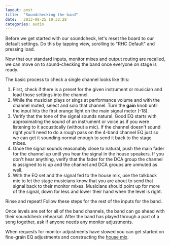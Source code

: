 ```yaml
---
layout: post
title:  "Soundchecking the band"
date:   2013-08-25 19:32:28
categories: audio
---
```


Before we get started with our soundcheck, let's reset the board to our default settings. Do this by tapping <span class="btn btn-primary btn-xs">view</span>, scrolling to "RHC Default" and pressing <span class="btn btn-primary btn-xs">load</span>. 

Now that our standard inputs, monitor mixes and output routing are recalled, we can move on to sound-checking the band once everyone on stage is ready. 

The basic process to check a single channel looks like this:

1. First, check if there is a preset for the given instrument or musician and load those settings into the channel.
2. While the musician plays or sings at performance volume and with the channel muted, select and solo that channel. Turn the **gain** knob until the input hits the first orange light on the main signal meter (-18). 
3. Verify that the tone of the signal sounds natural. Good EQ starts with approximating the sound of an instrument or voice as if you were listening to it acoustically (without a mic). If the channel doesn't sound right you'll need to do a rough pass on the 4-band channel EQ just so we can get it sounding normal enough to send it back to the stage mixes. 
4. Once the signal sounds reasonably close to natural, push the main fader for the channel up until you hear the signal in the house speakers. If you don't hear anything, verify that the fader for the DCA group the channel is assigned to is up and the channel and DCA groups are unmuted as well.
5. With the EQ set and the signal fed to the house mix, use the talkback mic to let the stage musicians know that you are about to send that signal back to their monitor mixes. Musicians should point up for more of the signal, down for less and lower their hand when the level is right. 

Rinse and repeat! Follow these steps for the rest of the inputs for the band.

Once levels are set for all of the band channels, the band can go ahead with their soundcheck rehearsal. After the band has played through a part of a song together, ask if anyone needs any monitor adjustments.

When requests for monitor adjustments have slowed you can get started on fine-grain EQ adjustments and constructing the [house mix](../../../../2013/08/25/mic-placement/). 
